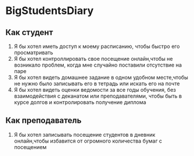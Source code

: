 # BigStudentsDiary

## Как студент
1. Я бы хотел иметь доступ к моему расписанию, чтобы быстро его просматривать
2. Я бы хотел контроллировать свое посещение онлайн,чтобы не возникало проблем, когда мне случайно поставили отсутствие на паре
3. Я бы хотел видеть домашнее задание в одном удобном месте,чтобы не нужно было записывать его в тетрадь или искать его на почте
4. Я бы хотел видеть оценки ведомости за все годы обучения, без взаимодействия с деканатом или преподавателями, чтобы быть в курсе долгов и контролировать получение диплома 

## Как преподаватель
1. Я бы хотел записывать посещение студентов в дневник онлайн,чтобы избавится от огромного количества бумаг с посещением
